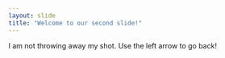 ```yaml
---
layout: slide
title: "Welcome to our second slide!"
---
```

I am not throwing away my shot.
Use the left arrow to go back!
